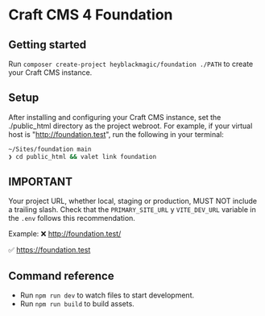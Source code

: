 # Craft CMS 4 Foundation

## Getting started

Run `composer create-project heyblackmagic/foundation ./PATH` to create your Craft CMS instance.

## Setup

After installing and configuring your Craft CMS instance, set the ./public_html directory as the project webroot. For example, if your virtual host is "<http://foundation.test>", run the following in your terminal:

```zsh
~/Sites/foundation main
❯ cd public_html && valet link foundation
```

## IMPORTANT

Your project URL, whether local, staging or production, MUST NOT include a trailing slash. Check that the `PRIMARY_SITE_URL` y `VITE_DEV_URL` variable in the `.env` follows this recommendation.

Example:
❌
<http://foundation.test/>

✅
<https://foundation.test>

## Command reference

- Run `npm run dev` to watch files to start development.
- Run `npm run build` to build assets.
